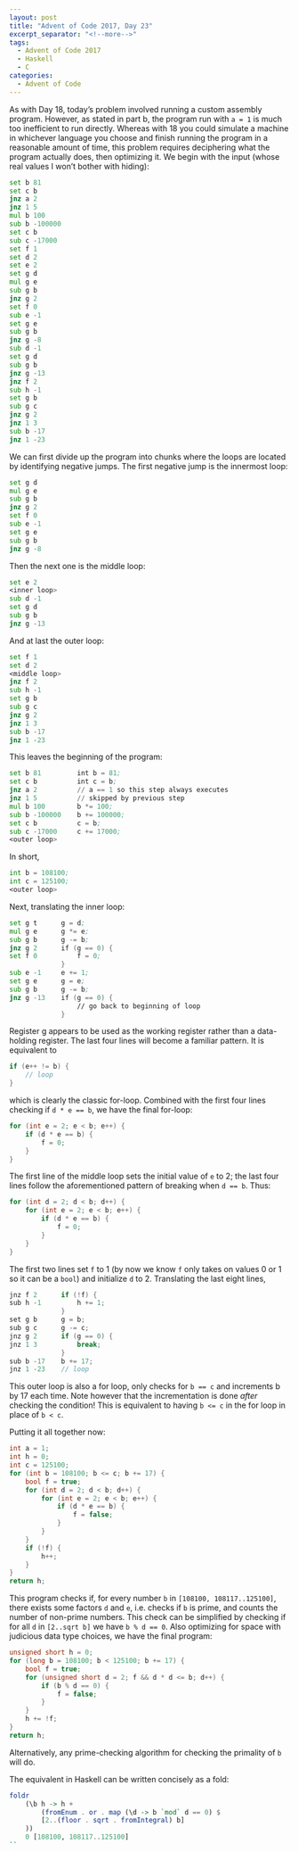 ```yaml
---
layout: post
title: "Advent of Code 2017, Day 23"
excerpt_separator: "<!--more-->"
tags:
  - Advent of Code 2017
  - Haskell
  - C
categories:
  - Advent of Code
---
```


As with Day 18, today’s problem involved running a custom assembly program. However, as stated in part b, the program run with `a = 1` is much too inefficient to run directly. Whereas with 18 you could simulate a machine in whichever language you choose and finish running the program in a reasonable amount of time, this problem requires deciphering what the program actually does, then optimizing it. We begin with the input (whose real values I won’t bother with hiding):

<!--more-->

```asm
set b 81
set c b
jnz a 2
jnz 1 5
mul b 100
sub b -100000
set c b
sub c -17000
set f 1
set d 2
set e 2
set g d
mul g e
sub g b
jnz g 2
set f 0
sub e -1
set g e
sub g b
jnz g -8
sub d -1
set g d
sub g b
jnz g -13
jnz f 2
sub h -1
set g b
sub g c
jnz g 2
jnz 1 3
sub b -17
jnz 1 -23
```

We can first divide up the program into chunks where the loops are located by identifying negative jumps. The first negative jump is the innermost loop:

```asm
set g d
mul g e
sub g b
jnz g 2
set f 0
sub e -1
set g e
sub g b
jnz g -8
```

Then the next one is the middle loop:

```asm
set e 2
<inner loop>
sub d -1
set g d
sub g b
jnz g -13
```

And at last the outer loop:

```asm
set f 1
set d 2
<middle loop>
jnz f 2
sub h -1
set g b
sub g c
jnz g 2
jnz 1 3
sub b -17
jnz 1 -23
```

This leaves the beginning of the program:

```asm
set b 81         int b = 81;
set c b          int c = b;
jnz a 2          // a == 1 so this step always executes
jnz 1 5          // skipped by previous step
mul b 100        b *= 100;
sub b -100000    b += 100000;
set c b          c = b;
sub c -17000     c += 17000;
<outer loop>
```

In short,

```asm
int b = 108100;
int c = 125100;
<outer loop>
```

Next, translating the inner loop:

```asm
set g t      g = d;
mul g e      g *= e;
sub g b      g -= b;
jnz g 2      if (g == 0) {
set f 0          f = 0;
             }
sub e -1     e += 1;
set g e      g = e;
sub g b      g -= b;
jnz g -13    if (g == 0) {
                 // go back to beginning of loop
             }
```

Register g appears to be used as the working register rather than a data-holding register. The last four lines will become a familiar pattern. It is equivalent to

```c
if (e++ != b) {
    // loop
}
```

which is clearly the classic for-loop. Combined with the first four lines checking if `d * e == b`, we have the final for-loop:

```c
for (int e = 2; e < b; e++) {
    if (d * e == b) {
        f = 0;
    }
}
```

The first line of the middle loop sets the initial value of `e` to 2; the last four lines follow the aforementioned pattern of breaking when `d == b`. Thus:

```c
for (int d = 2; d < b; d++) {
    for (int e = 2; e < b; e++) {
        if (d * e == b) {
            f = 0;
        }
    }
}
```

The first two lines set `f` to 1 (by now we know `f` only takes on values 0 or 1 so it can be a `bool`) and initialize `d` to 2. Translating the last eight lines,

```c
jnz f 2      if (!f) {
sub h -1         h += 1;
             }
set g b      g = b;
sub g c      g -= c;
jnz g 2      if (g == 0) {
jnz 1 3          break;
             }
sub b -17    b += 17;
jnz 1 -23    // loop
```

This outer loop is also a for loop, only checks for `b == c` and increments b by 17 each time. Note however that the incrementation is done *after* checking the condition! This is equivalent to having `b <= c` in the for loop in place of `b < c`.

Putting it all together now:

```c
int a = 1;
int h = 0;
int c = 125100;
for (int b = 108100; b <= c; b += 17) {
    bool f = true;
    for (int d = 2; d < b; d++) {
        for (int e = 2; e < b; e++) {
            if (d * e == b) {
                f = false;
            }
        }
    }
    if (!f) {
        h++;
    }
}
return h;
```

This program checks if, for every number `b` in `[108100, 108117..125100]`, there exists some factors `d` and `e`, i.e. checks if `b` is prime, and counts the number of non-prime numbers. This check can be simplified by checking if for all `d` in `[2..sqrt b]` we have `b % d == 0`. Also optimizing for space with judicious data type choices, we have the final program:

```c
unsigned short h = 0;
for (long b = 108100; b < 125100; b += 17) {
    bool f = true;
    for (unsigned short d = 2; f && d * d <= b; d++) {
        if (b % d == 0) {
            f = false;
        }
    }
    h += !f;
}
return h;
```

Alternatively, any prime-checking algorithm for checking the primality of `b` will do.

The equivalent in Haskell can be written concisely as a fold:

```haskell
foldr 
    (\b h -> h + 
        (fromEnum . or . map (\d -> b `mod` d == 0) $ 
        [2..(floor . sqrt . fromIntegral) b]
    )) 
    0 [108100, 108117..125100]
``
